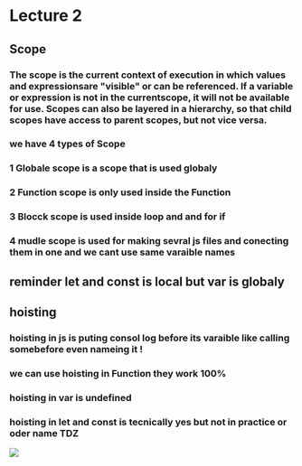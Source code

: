 # Lecture 2
## Scope
### The scope is the current context of execution in which values and expressionsare "visible" or can be referenced. If a variable or expression is not in the currentscope, it will not be available for use. Scopes can also be layered in a hierarchy, so that child scopes have access to parent scopes, but not vice versa.
### we have 4 types of Scope
### 1 Globale scope is a scope that is used globaly
### 2 Function scope is only used inside the Function
### 3 Blocck scope is used inside loop and and for if 
### 4 mudle scope is used for making sevral js files and conecting them in one and we cant use same varaible names 
## reminder let and const is local but var is globaly 
## hoisting
### hoisting in js is puting consol log before its varaible like calling somebefore even nameing it !
### we can use hoisting in Function they work 100% 
### hoisting in var is undefined  
### hoisting in let and const is  tecnically yes but not in practice  or oder name TDZ


![](https://wallpapercave.com/wp/wp2465898.png)
